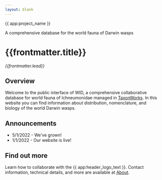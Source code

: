 ```yaml
---
layout: blank
---
```

<GalleryCarousel :depiction-id= "[870179]" height="500px">
  <div class="flex flex-col justify-center items-center w-full h-full bg-black bg-opacity-25 text-white gap-4 px-4 box-border">
    <span class="text-4xl font-medium">{{ app:project_name }}</span>
    <p class="text-lg sm:text-xl">A comprehensive database for the world fauna of Darwin wasps</p>
    <div class="mx-auto flex flex-col items-center mt-6 sm:mt-10 w-full ">
      <autocomplete-asserted_distribution class="w-full sm:w-96 text-base-content ml-2 sm:ml-0" placeholder="Search by taxon name" autofocus/>
    </em>
    </div>
  </div>
</GalleryCarousel>    

<div class="container mx-auto my-8 px-4 md:px-0 box-border">

# {{frontmatter.title}}
_{{frontmatter.lead}}_

## Overview
Welcome to the public interface of WID, a comprehensive collaborative database for world fauna of <router-link to="/otus/659407">Ichneumonidae</router-link> managed in [TaxonWorks](https://taxonworks.org). In this website you can find information about distribution, nomenclature, and biology of the world Darwin wasps.  

## Announcements
* 5/1/2022 - We've grown!  
* 1/1/2022 - Our website is live!

## Find out more
Learn how to collaborate with the {{ app:header_logo_text }}. Contact information, technical details, and more are available at [About](/about).
